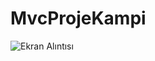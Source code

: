 # MvcProjeKampi
![Ekran Alıntısı](https://user-images.githubusercontent.com/62007900/118485864-9a921200-b721-11eb-82b3-35a6999eaf24.JPG)
